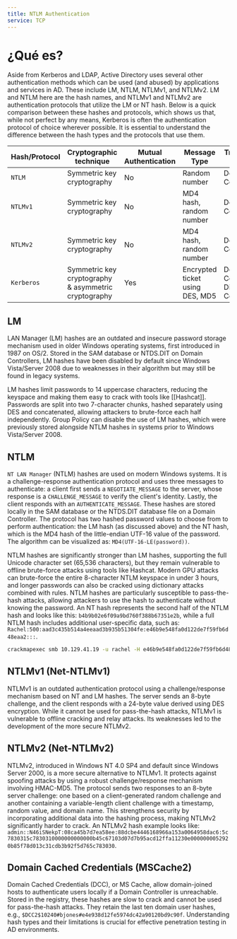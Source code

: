 ```yaml
---
title: NTLM Authentication
service: TCP
---
```

# ¿Qué es?

Aside from Kerberos and LDAP, Active Directory uses several other authentication methods which can be used (and abused) by applications and services in AD. These include LM, NTLM, NTLMv1, and NTLMv2. LM and NTLM here are the hash names, and NTLMv1 and NTLMv2 are authentication protocols that utilize the LM or NT hash. Below is a quick comparison between these hashes and protocols, which shows us that, while not perfect by any means, Kerberos is often the authentication protocol of choice wherever possible. It is essential to understand the difference between the hash types and the protocols that use them.

|**Hash/Protocol**|**Cryptographic technique**|**Mutual Authentication**|**Message Type**|**Trusted Third Party**|
|---|---|---|---|---|
|`NTLM`|Symmetric key cryptography|No|Random number|Domain Controller|
|`NTLMv1`|Symmetric key cryptography|No|MD4 hash, random number|Domain Controller|
|`NTLMv2`|Symmetric key cryptography|No|MD4 hash, random number|Domain Controller|
|`Kerberos`|Symmetric key cryptography & asymmetric cryptography|Yes|Encrypted ticket using DES, MD5|Domain Controller/Key Distribution Center (KDC)|

## LM

LAN Manager (LM) hashes are an outdated and insecure password storage mechanism used in older Windows operating systems, first introduced in 1987 on OS/2. Stored in the SAM database or NTDS.DIT on Domain Controllers, LM hashes have been disabled by default since Windows Vista/Server 2008 due to weaknesses in their algorithm but may still be found in legacy systems.

LM hashes limit passwords to 14 uppercase characters, reducing the keyspace and making them easy to crack with tools like [[Hashcat]]. Passwords are split into two 7-character chunks, hashed separately using DES and concatenated, allowing attackers to brute-force each half independently. Group Policy can disable the use of LM hashes, which were previously stored alongside NTLM hashes in systems prior to Windows Vista/Server 2008.

## NTLM

`NT LAN Manager` (NTLM) hashes are used on modern Windows systems. It is a challenge-response authentication protocol and uses three messages to authenticate: a client first sends a `NEGOTIATE_MESSAGE` to the server, whose response is a `CHALLENGE_MESSAGE` to verify the client's identity. Lastly, the client responds with an `AUTHENTICATE_MESSAGE`. These hashes are stored locally in the SAM database or the NTDS.DIT database file on a Domain Controller. The protocol has two hashed password values to choose from to perform authentication: the LM hash (as discussed above) and the NT hash, which is the MD4 hash of the little-endian UTF-16 value of the password. The algorithm can be visualized as: `MD4(UTF-16-LE(password))`.

NTLM hashes are significantly stronger than LM hashes, supporting the full Unicode character set (65,536 characters), but they remain vulnerable to offline brute-force attacks using tools like Hashcat. Modern GPU attacks can brute-force the entire 8-character NTLM keyspace in under 3 hours, and longer passwords can also be cracked using dictionary attacks combined with rules. NTLM hashes are particularly susceptible to pass-the-hash attacks, allowing attackers to use the hash to authenticate without knowing the password. An NT hash represents the second half of the NTLM hash and looks like this: `b4b9b02e6f09a9bd760f388b67351e2b`, while a full NTLM hash includes additional user-specific data, such as: `Rachel:500:aad3c435b514a4eeaad3b935b51304fe:e46b9e548fa0d122de7f59fb6d48eaa2:::`.

```bash
crackmapexec smb 10.129.41.19 -u rachel -H e46b9e548fa0d122de7f59fb6d48eaa2
```

## NTLMv1 (Net-NTLMv1)

NTLMv1 is an outdated authentication protocol using a challenge/response mechanism based on NT and LM hashes. The server sends an 8-byte challenge, and the client responds with a 24-byte value derived using DES encryption. While it cannot be used for pass-the-hash attacks, NTLMv1 is vulnerable to offline cracking and relay attacks. Its weaknesses led to the development of the more secure NTLMv2.

## NTLMv2 (Net-NTLMv2)

NTLMv2, introduced in Windows NT 4.0 SP4 and default since Windows Server 2000, is a more secure alternative to NTLMv1. It protects against spoofing attacks by using a robust challenge/response mechanism involving HMAC-MD5. The protocol sends two responses to an 8-byte server challenge: one based on a client-generated random challenge and another containing a variable-length client challenge with a timestamp, random value, and domain name. This strengthens security by incorporating additional data into the hashing process, making NTLMv2 significantly harder to crack. An NTLMv2 hash example looks like: `admin::N46iSNekpT:08ca45b7d7ea58ee:88dcbe4446168966a153a0064958dac6:5c7830315c7830310000000000000b45c67103d07d7b95acd12ffa11230e0000000052920b85f78d013c31cdb3b92f5d765c783030`.

## Domain Cached Credentials (MSCache2)

Domain Cached Credentials (DCC), or MS Cache, allow domain-joined hosts to authenticate users locally if a Domain Controller is unreachable. Stored in the registry, these hashes are slow to crack and cannot be used for pass-the-hash attacks. They retain the last ten domain user hashes, e.g., `$DCC2$10240#bjones#e4e938d12fe5974dc42a90120bd9c90f`. Understanding hash types and their limitations is crucial for effective penetration testing in AD environments.